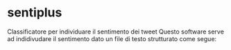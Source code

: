 # sentiplus
Classificatore per individuare il sentimento dei tweet
Questo software serve ad indidivudare il sentimento dato un file di testo strutturato come segue:
